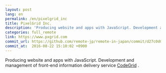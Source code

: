 ```yaml
---
layout: post
lang: en
permalink: /en/pixelgrid_inc
title: PixelGrid Inc.
description: 'Producing website and apps with JavaScript. Development and management of front-end information delivery service CodeGrid .'
categories: full_remote
link: https://www.pxgrid.com
commit_url: https://github.com/remote-jp/remote-in-japan/commit/d27c0d06c44e6691170db792964889125937e19a
commit_at:  2016-08-22 15:10:02 +0900
---
```


<p>Producing website and apps with JavaScript. Development and management of front-end information delivery service <a href="https://www.codegrid.net/">CodeGrid</a> .</p>
